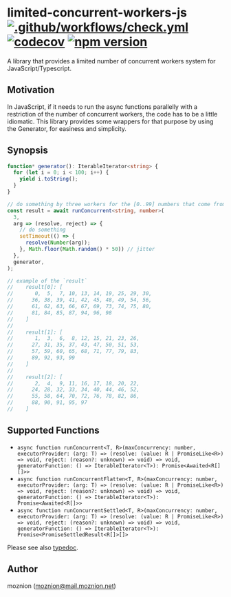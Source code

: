 # limited-concurrent-workers-js [![.github/workflows/check.yml](https://github.com/moznion/limited-concurrent-workers-js/actions/workflows/check.yml/badge.svg)](https://github.com/moznion/limited-concurrent-workers-js/actions/workflows/check.yml) [![codecov](https://codecov.io/gh/moznion/limited-concurrent-workers-js/branch/main/graph/badge.svg?token=Y8IYCBWLNT)](https://codecov.io/gh/moznion/limited-concurrent-workers-js) [![npm version](https://badge.fury.io/js/@moznion%2Flimited-concurrent-workers.svg)](https://badge.fury.io/js/@moznion%2Flimited-concurrent-workers)

A library that provides a limited number of concurrent workers system for JavaScript/Typescript.

## Motivation

In JavaScript, if it needs to run the async functions parallelly with a restriction of the number of concurrent workers, the code has to be a little idiomatic. This library provides some wrappers for that purpose by using the Generator, for easiness and simplicity.

## Synopsis

```ts
function* generator(): IterableIterator<string> {
  for (let i = 0; i < 100; i++) {
    yield i.toString();
  }
}

// do something by three workers for the [0..99] numbers that come from the `generator()`.
const result = await runConcurrent<string, number>(
  3,
  arg => (resolve, reject) => {
    // do something
    setTimeout(() => {
      resolve(Number(arg));
    }, Math.floor(Math.random() * 50)) // jitter
  },
  generator,
);

// example of the `result`
//    result[0]: [
//       0,  5,  7, 10, 13, 14, 19, 25, 29, 30,
//      36, 38, 39, 41, 42, 45, 48, 49, 54, 56,
//      61, 62, 63, 66, 67, 69, 73, 74, 75, 80,
//      81, 84, 85, 87, 94, 96, 98
//    ]
//
//    result[1]: [
//       1,  3,  6,  8, 12, 15, 21, 23, 26,
//      27, 31, 35, 37, 43, 47, 50, 51, 53,
//      57, 59, 60, 65, 68, 71, 77, 79, 83,
//      89, 92, 93, 99
//    ]
//
//    result[2]: [
//       2,  4,  9, 11, 16, 17, 18, 20, 22,
//      24, 28, 32, 33, 34, 40, 44, 46, 52,
//      55, 58, 64, 70, 72, 76, 78, 82, 86,
//      88, 90, 91, 95, 97
//    ]
```

## Supported Functions

- `async function runConcurrent<T, R>(maxConcurrency: number, executorProvider: (arg: T) => (resolve: (value: R | PromiseLike<R>) => void, reject: (reason?: unknown) => void) => void, generatorFunction: () => IterableIterator<T>): Promise<Awaited<R[][]>>`
- `async function runConcurrentFlatten<T, R>(maxConcurrency: number, executorProvider: (arg: T) => (resolve: (value: R | PromiseLike<R>) => void, reject: (reason?: unknown) => void) => void, generatorFunction: () => IterableIterator<T>): Promise<Awaited<R[]>>`
- `async function runConcurrentSettled<T, R>(maxConcurrency: number, executorProvider: (arg: T) => (resolve: (value: R | PromiseLike<R>) => void, reject: (reason?: unknown) => void) => void, generatorFunction: () => IterableIterator<T>): Promise<PromiseSettledResult<R[]>[]>`

Please see also [typedoc](https://moznion.github.io/limited-concurrent-workers-js/).

## Author

moznion (<moznion@mail.moznion.net>)

